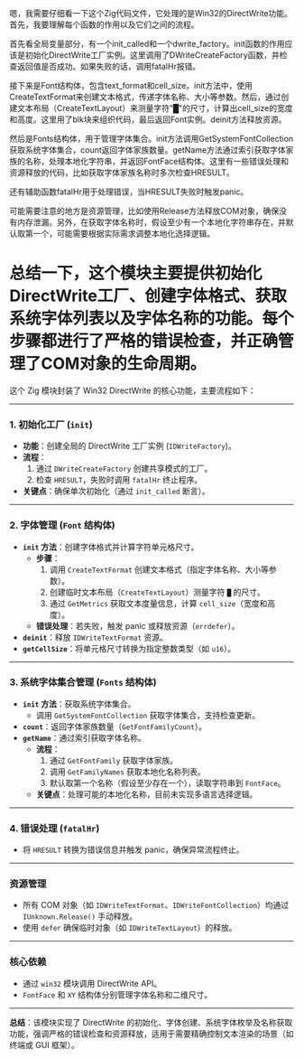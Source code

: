 嗯，我需要仔细看一下这个Zig代码文件，它处理的是Win32的DirectWrite功能。首先，我要理解每个函数的作用以及它们之间的流程。

首先看全局变量部分，有一个init_called和一个dwrite_factory。init函数的作用应该是初始化DirectWrite工厂实例。这里调用了DWriteCreateFactory函数，并检查返回值是否成功。如果失败的话，调用fatalHr报错。

接下来是Font结构体，包含text_format和cell_size。init方法中，使用CreateTextFormat来创建文本格式，传递字体名称、大小等参数。然后，通过创建文本布局（CreateTextLayout）来测量字符"█"的尺寸，计算出cell_size的宽度和高度。这里用了blk块来组织代码，最后返回Font实例。deinit方法释放资源。

然后是Fonts结构体，用于管理字体集合。init方法调用GetSystemFontCollection获取系统字体集合，count返回字体家族数量。getName方法通过索引获取字体家族的名称，处理本地化字符串，并返回FontFace结构体。这里有一些错误处理和资源释放的代码，比如获取字体家族名称时多次检查HRESULT。

还有辅助函数fatalHr用于处理错误，当HRESULT失败时触发panic。

可能需要注意的地方是资源管理，比如使用Release方法释放COM对象，确保没有内存泄漏。另外，在获取字体名称时，假设至少有一个本地化字符串存在，并默认取第一个，可能需要根据实际需求调整本地化选择逻辑。

总结一下，这个模块主要提供初始化DirectWrite工厂、创建字体格式、获取系统字体列表以及字体名称的功能。每个步骤都进行了严格的错误检查，并正确管理了COM对象的生命周期。
================================================
这个 Zig 模块封装了 Win32 DirectWrite 的核心功能，主要流程如下：

---

### **1. 初始化工厂 (`init`)**  
- **功能**：创建全局的 DirectWrite 工厂实例 (`IDWriteFactory`)。  
- **流程**：  
  1. 通过 `DWriteCreateFactory` 创建共享模式的工厂。  
  2. 检查 `HRESULT`，失败时调用 `fatalHr` 终止程序。  
- **关键点**：确保单次初始化（通过 `init_called` 断言）。

---

### **2. 字体管理 (`Font` 结构体)**  
- **`init` 方法**：创建字体格式并计算字符单元格尺寸。  
  - **步骤**：  
    1. 调用 `CreateTextFormat` 创建文本格式（指定字体名称、大小等参数）。  
    2. 创建临时文本布局（`CreateTextLayout`）测量字符 `█` 的尺寸。  
    3. 通过 `GetMetrics` 获取文本度量信息，计算 `cell_size`（宽度和高度）。  
  - **错误处理**：若失败，触发 panic 或释放资源（`errdefer`）。  
- **`deinit`**：释放 `IDWriteTextFormat` 资源。  
- **`getCellSize`**：将单元格尺寸转换为指定整数类型（如 `u16`）。

---

### **3. 系统字体集合管理 (`Fonts` 结构体)**  
- **`init` 方法**：获取系统字体集合。  
  - 调用 `GetSystemFontCollection` 获取字体集合，支持检查更新。  
- **`count`**：返回字体家族数量（`GetFontFamilyCount`）。  
- **`getName`**：通过索引获取字体名称。  
  - **流程**：  
    1. 通过 `GetFontFamily` 获取字体家族。  
    2. 调用 `GetFamilyNames` 获取本地化名称列表。  
    3. 默认取第一个名称（假设至少存在一个），读取字符串到 `FontFace`。  
  - **关键点**：处理可能的本地化名称，目前未实现多语言选择逻辑。

---

### **4. 错误处理 (`fatalHr`)**  
- 将 `HRESULT` 转换为错误信息并触发 panic，确保异常流程终止。

---

### **资源管理**  
- 所有 COM 对象（如 `IDWriteTextFormat`、`IDWriteFontCollection`）均通过 `IUnknown.Release()` 手动释放。  
- 使用 `defer` 确保临时对象（如 `IDWriteTextLayout`）的释放。

---

### **核心依赖**  
- 通过 `win32` 模块调用 DirectWrite API。  
- `FontFace` 和 `XY` 结构体分别管理字体名称和二维尺寸。

---

**总结**：该模块实现了 DirectWrite 的初始化、字体创建、系统字体枚举及名称获取功能，强调严格的错误检查和资源释放，适用于需要精确控制文本渲染的场景（如终端或 GUI 框架）。